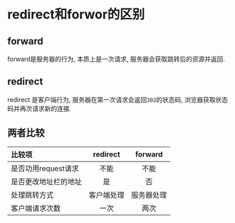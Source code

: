 # redirect和forwor的区别

## forward
forward是服务器的行为, 本质上是一次请求, 服务器会获取跳转后的资源并返回.

## redirect
redirect 是客户端行为, 服务器在第一次请求会返回`302`的状态码, 浏览器获取状态码并再次请求新的连接.

## 两者比较
| 比较项               | redirect   | forward    |
|:-------------------- |:----------: |:----------: |
| 是否功用request请求  | 不能       | 不能       |
| 是否更改地址栏的地址 | 是         | 否         |
| 处理跳转方式         | 客户端处理 | 服务器处理 |
| 客户端请求次数       | 一次       | 两次       |
